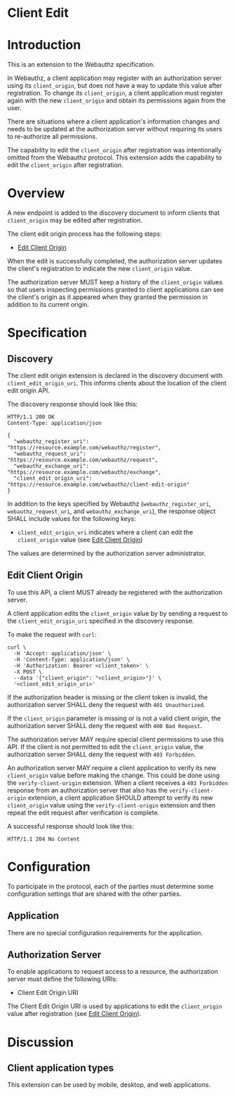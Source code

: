 Client Edit
===========

# Introduction

This is an extension to the Webauthz specification.

In Webauthz, a client application may register with an authorization server
using its `client_origin`, but does not have a way to
update this value after registration. To change its `client_origin`, a client
application must register again with the new `client_origin` and obtain its permissions
again from the user.

There are situations where a client application's information changes
and needs to be updated at the authorization server without requiring its
users to re-authorize all permissions.

The capability to edit the `client_origin` after registration was intentionally omitted
from the Webauthz protocol. This extension adds the capability to edit
the `client_origin` after registration.

# Overview

A new endpoint is added to the discovery document to inform clients that
`client_origin` may be edited after registration.

The client edit origin process has the following steps:

* [Edit Client Origin](#edit-client-origin)

When the edit is successfully completed, the authorization server
updates the client's registration to indicate the new `client_origin` value.

The authorization server MUST keep a history of the `client_origin` values
so that users inspecting permissions granted to client applications can see
the client's origin as it appeared when they granted the permission in addition
to its current origin.

# Specification

## Discovery

The client edit origin extension is declared in the discovery document
with `client_edit_origin_uri`. This informs clients about the location of
the client edit origin API.

The discovery response should look like this:

```
HTTP/1.1 200 OK
Content-Type: application/json

{
  "webauthz_register_uri": "https://resource.example.com/webauthz/register",
  "webauthz_request_uri": "https://resource.example.com/webauthz/request",
  "webauthz_exchange_uri": "https://resource.example.com/webauthz/exchange",
  "client_edit_origin_uri": "https://resource.example.com/webauthz/client-edit-origin"
}
```

In addition to the keys specified by Webauthz (`webauthz_register_uri`,
`webauthz_request_uri`, and `webauthz_exchange_uri`),
the response object SHALL include values for the following keys:

* `client_edit_origin_uri` indicates where a client can edit the `client_origin` value (see [Edit Client Origin](#edit-client-origin))

The values are determined by the authorization server administrator.

## Edit Client Origin

To use this API, a client MUST already be registered with the authorization server.

A client application edits the `client_origin` value by by sending a request
to the `client_edit_origin_uri` specified in the discovery response.

To make the request with `curl`:

```
curl \
  -H 'Accept: application/json' \
  -H 'Content-Type: application/json' \
  -H 'Authorization: Bearer <client_token>' \
  -X POST \
  --data '{"client_origin": "<client_origin>"}' \
  '<client_edit_origin_uri>'
```

If the authorization header is missing or the client token is invalid,
the authorization server SHALL deny the request with
`401 Unauthorized`.

If the `client_origin` parameter is missing or is not a valid client origin, the
authorization server SHALL deny the request with `400 Bad Request`.

The authorization server MAY require special client permissions to use this API.
If the client is not permitted to edit the `client_origin` value, the
authorization server SHALL deny the request with `403 Forbidden`.

An authorization server MAY require a client application to verify
its new `client_origin` value before making the change. This could be done using
the `verify-client-origin` extension. When a client receives a `403 Forbidden`
response from an authorization server that also has the `verify-client-origin`
extension, a client application SHOULD attempt to verify its new `client_origin`
value using the `verify-client-origin` extension and then repeat the
edit request after verification is complete.

A successful response should look like this:

```
HTTP/1.1 204 No Content
```

# Configuration

To participate in the protocol, each of the parties must determine some
configuration settings that are shared with the other parties.

## Application

There are no special configuration requirements for the application.

## Authorization Server

To enable applications to request access to a resource, the authorization
server must define the following URIs:

* Client Edit Origin URI

The Client Edit Origin URI is used by applications to edit the `client_origin`
value after registration (see [Edit Client Origin](#edit-client-origin)).

# Discussion

## Client application types

This extension can be used by mobile, desktop, and web applications.
